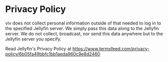 # Privacy Policy

viv does not collect personal information outside of that needed to log in to the specified Jellyfin server. We simply pass this data along to the Jellyfin server. We do not collect, broadcast, nor send this data anywhere but to the Jellyfin server you specify.

Read Jellyfin's Privacy Policy at <https://www.termsfeed.com/privacy-policy/6b05fa49bbfc1bb1aeda960c9e8d2460>
